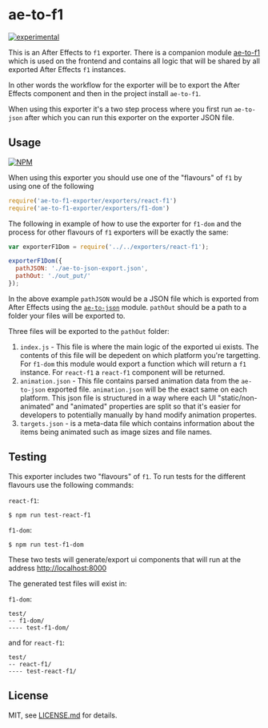 # ae-to-f1

[![experimental](http://badges.github.io/stability-badges/dist/experimental.svg)](http://github.com/badges/stability-badges)

This is an After Effects to `f1` exporter. There is a companion module [ae-to-f1](https://github.com/Jam3/ae-to-f1) which is used on the frontend and contains all logic that will be shared by all exported After Effects `f1` instances.

In other words the workflow for the exporter will be to export the After Effects component and then in the project install `ae-to-f1`.

When using this exporter it's a two step process where you first run `ae-to-json` after which you can run this exporter on the exporter JSON file.

## Usage

[![NPM](https://nodei.co/npm/ae-to-f1.png)](https://www.npmjs.com/package/ae-to-f1)

When using this exporter you should use one of the "flavours" of `f1` by using one of the following

```javascript
require('ae-to-f1-exporter/exporters/react-f1')
require('ae-to-f1-exporter/exporters/f1-dom')
```

The following in example of how to use the exporter for `f1-dom` and the process for other flavours of `f1` exporters will be exactly the same:

```javascript
var exporterF1Dom = require('../../exporters/react-f1');

exporterF1Dom({
  pathJSON: './ae-to-json-export.json',
  pathOut: './out_put/'
});
```

In the above example `pathJSON` would be a JSON file which is exported from After Effects using the [`ae-to-json`](https://github.com/jam3/ae-to-json) module. `pathOut` should be a path to a folder your files will be exported to.

Three files will be exported to the `pathOut` folder:

1. `index.js` - This file is where the main logic of the exported ui exists. The contents of this file will be depedent on which platform you're targetting. For `f1-dom` this module would export a function which will return a `f1` instance. For `react-f1` a `react-f1` component will be returned.
2. `animation.json` - This file contains parsed animation data from the `ae-to-json` exported file. `animation.json` will be the exact same on each platform. This json file is structured in a way where each UI "static/non-animated" and "animated" properties are split so that it's easier for developers to potentially manually by hand modify animation propertes.
3. `targets.json` - is a meta-data file which contains information about the items being animated such as image sizes and file names.


## Testing

This exporter includes two "flavours" of `f1`. To run tests for the different flavours use the following commands:

`react-f1`:
```
$ npm run test-react-f1
```

`f1-dom`:
```
$ npm run test-f1-dom
```

These two tests will generate/export ui components that will run at the address [http://localhost:8000](http://localhost:8000)

The generated test files will exist in:

`f1-dom`:
```
test/
-- f1-dom/
---- test-f1-dom/
```

and for `react-f1`:
```
test/
-- react-f1/
---- test-react-f1/
```

## License

MIT, see [LICENSE.md](http://github.com/mikkoh/ae-to-f1/blob/master/LICENSE.md) for details.
